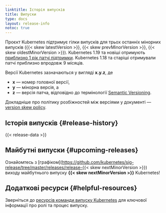 ```yaml
---
linktitle: Історія випусків
title: Випуски
type: docs
layout: release-info
notoc: true
---
```


<!-- overview -->

Проєкт Kubernetes підтримує гілки випусків для трьох останніх мінорних випусків ({{< skew latestVersion >}}, {{< skew prevMinorVersion >}}, {{< skew oldestMinorVersion >}}). Kubernetes 1.19 та новіші отримують [приблизно 1 рік патчі підтримки](/releases/patch-releases/#support-period). Kubernetes 1.18 та старіші отримували патчі приблизно впродовж 9 місяців.

Версії Kubernetes зазначаються у вигляді **x.y.z**, де

- **x** — номер головної версії,
- **y** — мінорна версія, а
- **z** — версія патча, відповідно до термінології [Semantic Versioning](https://semver.org/lang/uk/).

Докладніше про політику розбіжностей між версіями у документі — [version skew policy](/releases/version-skew-policy/).

<!-- body -->

## Історія випусків {#release-history}

{{< release-data >}}

## Майбутні випуски {#upcoming-releases}

Ознайомтесь з [графіком](https://github.com/kubernetes/sig-release/tree/master/releases/release-{{< skew nextMinorVersion >}}) виходу майбутнього випуску **{{< skew nextMinorVersion >}}** Kubernetes!

## Додаткові ресурси {#helpful-resources}

Зверніться до [ресурсів команди випуску Kubernetes](https://github.com/kubernetes/sig-release/tree/master/release-team) для ключової інформації про ролі та процес випуску.
